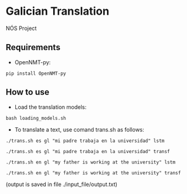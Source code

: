# Galician Translation
NÓS Project

## Requirements
* OpenNMT-py:
```
pip install OpenNMT-py
```

## How to use
* Load the translation models:
```
bash loading_models.sh
```

* To translate a text, use comand trans.sh as follows:
```
./trans.sh es gl "mi padre trabaja en la universidad" lstm

./trans.sh es gl "mi padre trabaja en la universidad" transf

./trans.sh en gl "my father is working at the university" lstm

./trans.sh en gl "my father is working at the university" transf

```

(output is saved in file ./input_file/output.txt)
